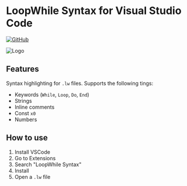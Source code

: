 # LoopWhile Syntax for Visual Studio Code

[![GitHub](https://img.shields.io/github/license/MrF3lix/loopwhile-syntax)](https://github.com/MrF3lix/loopwhile-syntax)

![Logo]([./img/logo.png](https://raw.githubusercontent.com/MrF3lix/loopwhile-syntax/v1.0.0/img/logo.png))

## Features

Syntax highlighting for `.lw` files.
Supports the following tings:

- Keywords (`While`, `Loop`, `Do`, `End`)
- Strings
- Inline comments
- Const `x0`
- Numbers

## How to use

1. Install VSCode
2. Go to Extensions
3. Search "LoopWhile Syntax"
4. Install
5. Open a `.lw` file

